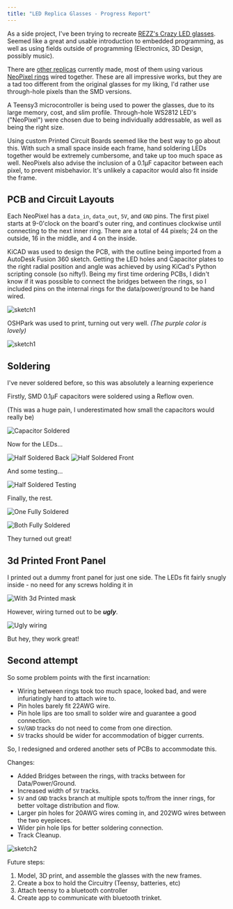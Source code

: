 ```yaml
---
title: "LED Replica Glasses - Progress Report"
---
```


As a side project, I've been trying to recreate 
[REZZ's Crazy LED glasses](assets/images/led_glasses/rezz.jpg). 
Seemed like a great and usable introduction to embedded programming, as well
as using fields outside of programming (Electronics, 3D Design, possibly music). 

There are [other replicas](https://www.etsy.com/listing/545785280/arcane-led-goggles-88-full-color-leds?ga_order=most_relevant&ga_search_type=all&ga_view_type=gallery&ga_search_query=led%20goggles&ref=sr_gallery-1-1)
currently made, most of them using various [NeoPixel rings](https://www.adafruit.com/product/1463)
wired together. These are all impressive works, but they are a tad too different from the original
glasses for my liking, I'd rather use through-hole pixels than the SMD versions.

A Teensy3 microcontroller is being used to power the glasses, due to its large memory, cost, 
and slim profile. Through-hole WS2812 LED's ("NeoPixel") were chosen due to being individually
addressable, as well as being the right size. 

Using custom Printed Circuit Boards seemed like the best way to go about this. With such a small
space inside each frame, hand soldering LEDs together would be extremely cumbersome, and take
up too much space as well. NeoPixels also advise the inclusion of a 0.1µF capacitor between each
pixel, to prevent misbehavior. It's unlikely a capacitor would also fit inside the frame.

## PCB and Circuit Layouts

Each NeoPixel has a `data_in`, `data_out`, `5V`, and `GND` pins. The first pixel starts at 9-0'clock
on the board's outer ring, and continues clockwise until connecting to the next inner ring. There 
are a total of 44 pixels; 24 on the outside, 16 in the middle, and 4 on the inside. 

KiCAD was used to design the PCB, with the outline being imported from a AutoDesk Fusion 360 sketch. 
Getting the LED holes and Capacitor plates to the right radial position and angle was achieved by
using KiCad's Python scripting console (so nifty!). Being my first time ordering PCBs, I didn't know
if it was possible to connect the bridges between the rings, so I included pins on the internal rings
for the data/power/ground to be hand wired.

![sketch1]({{site.url}}{{site.baseurl}}/assets/images/led_glasses/PCB_sketch1.jpg)

OSHPark was used to print, turning out very well. _(The purple color is lovely)_

![sketch1]({{site.url}}{{site.baseurl}}/assets/images/led_glasses/PCB1_initial.jpg)


## Soldering
I've never soldered before, so this was absolutely a learning experience

Firstly, SMD 0.1µF capacitors were soldered using a Reflow oven.

(This was a huge pain, I underestimated how small the capacitors would really be)

![Capacitor Soldered]({{site.url}}{{site.baseurl}}/assets/images/led_glasses/PCB1_cap_solder.jpg)

Now for the LEDs...

![Half Soldered Back]({{site.url}}{{site.baseurl}}/assets/images/led_glasses/PCB1_led_solder_b.jpg)
![Half Soldered Front]({{site.url}}{{site.baseurl}}/assets/images/led_glasses/PCB1_led_solder_f.jpg)

And some testing...

![Half Soldered Testing]({{site.url}}{{site.baseurl}}/assets/images/led_glasses/PCB1_test_wiring.jpg)

Finally, the rest.

![One Fully Soldered]({{site.url}}{{site.baseurl}}/assets/images/led_glasses/PCB1_led_solder_final.jpg)

![Both Fully Soldered]({{site.url}}{{site.baseurl}}/assets/images/led_glasses/PCB1_final.jpg)

They turned out great! 

## 3d Printed Front Panel

I printed out a dummy front panel for just one side. The LEDs fit fairly snugly inside - 
no need for any screws holding it in

![With 3d Printed mask]({{site.url}}{{site.baseurl}}/assets/images/led_glasses/3Dprint_front.jpg)

However, wiring turned out to be **_ugly_**.

![Ugly wiring]({{site.url}}{{site.baseurl}}/assets/images/led_glasses/PCB1_ugly_wires.jpg)

But hey, they work great!

## Second attempt

So some problem points with the first incarnation:
- Wiring between rings took too much space, looked bad, and were infuriatingly hard to attach wire to.
- Pin holes barely fit 22AWG wire.
- Pin hole lips are too small to solder wire and guarantee a good connection.
- `5V`/`GND` tracks do not need to come from one direction.
- `5V` tracks should be wider for accommodation of bigger currents.

So, I redesigned and ordered another sets of PCBs to accommodate this.

Changes:
- Added Bridges between the rings, with tracks between for Data/Power/Ground.
- Increased width of `5V` tracks.
- `5V` and `GND` tracks branch at multiple spots to/from the inner rings, for better voltage distribution
and flow.
- Larger pin holes for 20AWG wires coming in, and 202WG wires between the two eyepieces.
- Wider pin hole lips for better soldering connection.
- Track Cleanup. 


![sketch2]({{site.url}}{{site.baseurl}}/assets/images/led_glasses/PCB_sketch2.jpg)


Future steps:
1) Model, 3D print, and assemble the glasses with the new frames.
2) Create a box to hold the Circuitry (Teensy, batteries, etc)
3) Attach teensy to a bluetooth controller
4) Create app to communicate with bluetooth trinket.


